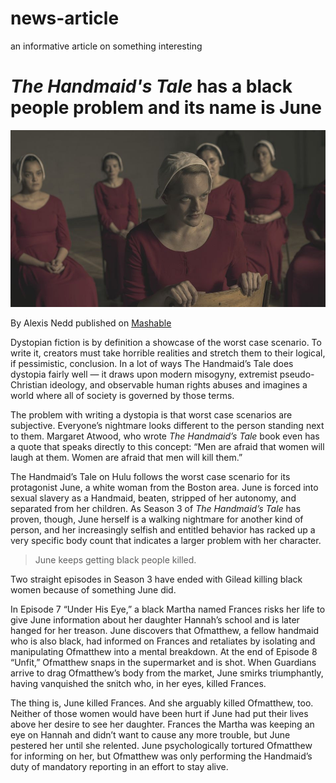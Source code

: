 # news-article
an informative article on something interesting

# _The Handmaid's Tale_ has a black people problem and its name is June

![The protagonist "Ofjoseph" played by Elizabeth Moss](junesucks.jpg)

By Alexis Nedd
published on [Mashable](https://mashable.com/article/handmaids-tale-black-women-deaths/)

Dystopian fiction is by definition a showcase of the worst case scenario.
To write it, creators must take horrible realities and stretch them to their logical,
if pessimistic, conclusion. In a lot of ways The Handmaid’s Tale does dystopia fairly well —
it draws upon modern misogyny, extremist pseudo-Christian ideology,
and observable human rights abuses and imagines a world where all of society is governed by those terms. 

The problem with writing a dystopia is that worst case scenarios are subjective.
Everyone’s nightmare looks different to the person standing next to them. Margaret Atwood,
who wrote _The Handmaid’s Tale_ book even has a quote that speaks directly to this concept:
“Men are afraid that women will laugh at them. Women are afraid that men will kill them.” 

The Handmaid’s Tale on Hulu follows the worst case scenario for its protagonist June,
a white woman from the Boston area. June is forced into sexual slavery as a Handmaid,
beaten, stripped of her autonomy, and separated from her children. As Season 3
of _The Handmaid’s Tale_ has proven, though, June herself is a walking nightmare
for another kind of person, and her increasingly selfish and entitled behavior has racked
up a very specific body count that indicates a larger problem with her character.

> June keeps getting black people killed. 

Two straight episodes in Season 3 have ended with Gilead killing black women because
of something June did. 

In Episode 7 “Under His Eye,” a black Martha named Frances risks her life to give June information
about her daughter Hannah’s school and is later hanged for her treason.
June discovers that Ofmatthew, a fellow handmaid who is also black, had informed on Frances and
retaliates by isolating and manipulating Ofmatthew into a mental breakdown.
At the end of Episode 8 “Unfit,” Ofmatthew snaps in the supermarket and is shot. When Guardians
arrive to drag Ofmatthew’s body from the market, June smirks triumphantly, having vanquished the
snitch who, in her eyes, killed Frances. 

The thing is, June killed Frances. And she arguably killed Ofmatthew, too.
Neither of those women would have been hurt if June had put their lives above her
desire to see her daughter. Frances the Martha was keeping an eye on Hannah and
didn’t want to cause any more trouble, but June pestered her until she relented. June psychologically tortured Ofmatthew for informing on her, but Ofmatthew was only performing the Handmaid’s duty of mandatory reporting in an effort to stay alive. 